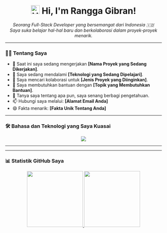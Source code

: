 <h1 align="center">
  <img src="https://media.giphy.com/media/hvRJCLFzcasrR4ia7z/giphy.gif" width="28px" alt="Hi">
  Hi, I'm Rangga Gibran!
</h1>

<p align="center">
  <em>
    Seorang Full-Stack Developer yang bersemangat dari Indonesia 🇮🇩 <br>
    Saya suka belajar hal-hal baru dan berkolaborasi dalam proyek-proyek menarik.
  </em>
</p>

---

### 👨‍💻 Tentang Saya

- 🔭 Saat ini saya sedang mengerjakan **[Nama Proyek yang Sedang Dikerjakan]**.
- 🌱 Saya sedang mendalami **[Teknologi yang Sedang Dipelajari]**.
- 👯 Saya mencari kolaborasi untuk **[Jenis Proyek yang Diinginkan]**.
- 🤔 Saya membutuhkan bantuan dengan **[Topik yang Membutuhkan Bantuan]**.
- 💬 Tanya saya tentang apa pun, saya senang berbagi pengetahuan.
- 📫 Hubungi saya melalui: **[Alamat Email Anda]**
- 😄 Fakta menarik: **[Fakta Unik Tentang Anda]**

---

### 🛠️ Bahasa dan Teknologi yang Saya Kuasai

<p align="center">
  <a href="https://skillicons.dev">
    <img src="https://skillicons.dev/icons?i=js,ts,python,java,c,cpp,csharp,go,rust,ruby,php,swift,kotlin,dart,html,css,scss,bootstrap,tailwind,react,nextjs,vue,angular,svelte,nodejs,express,django,flask,fastapi,spring,laravel,dotnet,mongodb,mysql,postgres,redis,docker,kubernetes,gcp,aws,azure,firebase,git,github,vscode,figma&perline=15" />
  </a>
</p>

---

---

### 📊 Statistik GitHub Saya

<p align="center">
  <a href="https://github.com/RanggaGibran">
    <img height="180em" src="https://github-readme-stats.vercel.app/api?username=RanggaGibran&show_icons=true&theme=dracula&include_all_commits=true&count_private=true"/>
    <img height="180em" src="https://github-readme-stats.vercel.app/api/top-langs/?username=RanggaGibran&layout=compact&langs_count=8&theme=dracula"/>
  </a>
</p>
